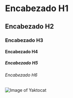 # Encabezado H1
## Encabezado H2
### Encabezado H3
#### Encabezado H4
##### Encabezado H5
###### Encabezado H6

![Image of Yaktocat](https://octodex.github.com/images/yaktocat.png)
